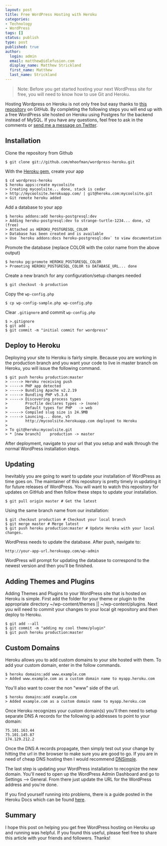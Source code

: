 ```yaml
---
layout: post
title: Free WordPress Hosting with Heroku
categories:
- Technology
- WordPress
tags: []
status: publish
type: post
published: true
author:
  login: admin
  email: matthew@idlefusion.com
  display_name: Matthew Strickland
  first_name: Matthew
  last_name: Strickland
---
```

> Note: Before you get started hosting your next WordPress site for free, you will need to know how to use Git and Heroku.

Hosting Wordpress on Heroku is not only free but easy thanks to [this repository](https://github.com/mhoofman/wordpress-heroku) on GitHub.  By completing the following steps you will end up with a free WordPress site hosted on Heroku using Postgres for the backend instead of MySQL.  If you have any questions, feel free to ask in the comments or [send me a message on Twitter](http://twitter.com/strickland).

## Installation

Clone the repository from Github

    $ git clone git://github.com/mhoofman/wordpress-heroku.git
    
With the [Heroku gem](http://devcenter.heroku.com/articles/heroku-command), create your app

    $ cd wordpress-heroku
    $ heroku apps:create mycoolsite
    > Creating mycoolsite... done, stack is cedar
    > http://mycoolsite.herokuapp.com/ | git@heroku.com:mycoolsite.git
    > Git remote heroku added

Add a database to your app

    $ heroku addons:add heroku-postgresql:dev
    > Adding heroku-postgresql:dev to strange-turtle-1234... done, v2 (free)
    > Attached as HEROKU_POSTGRESQL_COLOR
    > Database has been created and is available
    > Use `heroku addons:docs heroku-postgresql:dev` to view documentation

Promote the database (replace COLOR with the color name from the above output)

    $ heroku pg:promote HEROKU_POSTGRESQL_COLOR
    > Promoting HEROKU_POSTGRESQL_COLOR to DATABASE_URL... done

Create a new branch for any configuration/setup changes needed

    $ git checkout -b production
    
Copy the `wp-config.php`

    $ cp wp-config-sample.php wp-config.php

Clear `.gitignore` and commit `wp-config.php`

    $ >.gitignore
    $ git add .
    $ git commit -m "initial commit for wordpress"

## Deploy to Heroku

Deploying your site to Heroku is fairly simple.  Because you are working in the production branch and you want your code to live in master branch on Heroku, you will issue the following command.

    $ git push heroku production:master
    > -----> Heroku receiving push
    > -----> PHP app detected
    > -----> Bundling Apache v2.2.19
    > -----> Bundling PHP v5.3.6
    > -----> Discovering process types
    >        Procfile declares types -> (none)
    >        Default types for PHP   -> web
    > -----> Compiled slug size is 24.9MB
    > -----> Launcing... done, v5
    >        http://mycoolsite.herokuapp.com deployed to Heroku
    >
    > To git@heroku:mycoolsite.git
    > * [new branch]    production -> master 

After deployment, navigate to your url that you setup and walk through the normal WordPress installation steps.

## Updating

Inevitably you are going to want to update your installation of WordPress as time goes on.  The maintainer of this repository is pretty timely in updating it for future releases of WordPress.  You will want to watch this repository for updates on GitHub and then follow these steps to update your installation.

    $ git pull origin master # Get the latest

Using the same branch name from our installation:

    $ git checkout production # Checkout your local branch
    $ git merge master # Merge latest
    $ git push heroku production:master # Update Heroku with your local changes.

WordPress needs to update the database. After push, navigate to:

    http://your-app-url.herokuapp.com/wp-admin

WordPress will prompt for updating the database to correspond to the newest version and then you'll be finished.

## Adding Themes and Plugins

Adding Themes and Plugins to your WordPress site that is hosted on Heroku is simple.  First add the folder for your theme or plugin to the appropriate directory ~/wp-content/themes || ~/wp-content/plugins.  Next you will need to commit your changes to your local git repository and then deploy to Heroku.

    $ git add --all
    $ git commit -m "adding my cool theme/plugin"
    $ git push heroku production:master

## Custom Domains

Heroku allows you to add custom domains to your site hosted with them.  To add your custom domain, enter in the follow commands.

    $ heroku domains:add www.example.com
    > Added www.example.com as a custom domain name to myapp.heroku.com

You'll also want to cover the non "www" side of the url.

    $ heroku domains:add example.com
    > Added example.com as a custom domain name to myapp.heroku.com

Once Heroku recognizes your custom domain(s) you'll then need to setup separate DNS A records for the following ip addresses to point to your domain:

    75.101.163.44
    75.101.145.87
    174.129.212.2

Once the DNS A records propagate, then simply test out your change by hitting the url in the browser to make sure you are good to go.  If you are in need of cheap DNS hosting then I would recommend [DNSimple](https://dnsimple.com/r/571e28804df06f).

The last step is updating your WordPress installation to recognize the new domain.  You'll need to open up the WordPress Admin Dashboard and go to Settings --> General.  From there just update the URL for the WordPress address and you're done.

If you find yourself running into problems, there is a guide posted in the Heroku Docs which can be found [here](https://devcenter.heroku.com/articles/custom-domains).

## Summary

I hope this post on helping you get free WordPress hosting on Heroku up and running was helpful.  If you found this useful, please feel free to share this article with your friends and followers.  Thanks!
